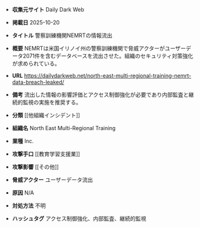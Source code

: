 - **収集元サイト**
Daily Dark Web

- **掲載日**
2025-10-20

- **タイトル**
警察訓練機関NEMRTの情報流出

- **概要**
NEMRTは米国イリノイ州の警察訓練機関で脅威アクターがユーザーデータ2071件を含むデータベースを流出させた。組織のセキュリティ対策強化が求められている。

- **URL**
https://dailydarkweb.net/north-east-multi-regional-training-nemrt-data-breach-leaked/

- **備考**
流出した情報の影響評価とアクセス制御強化が必要であり内部監査と継続的監視の実施を推奨する。

- **分類**
[[他組織インシデント]]

- **組織名**
North East Multi-Regional Training

- **業種**
Inc.

- **攻撃手口**
[[教育学習支援業]]

- **攻撃影響**
[[その他]]

- **脅威アクター**
ユーザーデータ流出

- **原因**
N/A

- **対処方法**
不明

- **ハッシュタグ**
アクセス制御強化、内部監査、継続的監視
